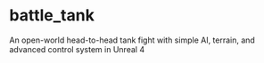 # battle_tank
An open-world head-to-head tank fight with simple AI, terrain, and advanced control system in Unreal 4
